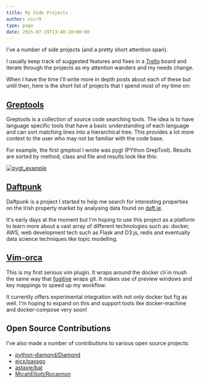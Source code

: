 ```yaml
---
title: My Side Projects
author: nicr9
type: page
date: 2015-07-19T13:40:28+00:00
---
```


I've a number of side projects (and a pretty short attention span).

I usually keep track of suggested features and fixes in a [Trello][1] board and iterate through the projects as my attention wanders and my needs change.

When I have the time I'll write more in depth posts about each of these but until then, here is the short list of projects that I spend most of my time on:

## **[Greptools][2]**

Greptools is a collection of source code searching tools. The idea is to have language specific tools that have a basic understanding of each language and can sort matching lines into a hierarchical tree. This provides a lot more context to the user who may not be familiar with the code base.

For example, the first greptool I wrote was pygt (PYthon GrepTool). Results are sorted by method, class and file and results look like this:

[<img class="alignnone size-medium wp-image-41" src="/wp-content/uploads/2015/07/pygt_example.png?w=300" alt="pygt_example" width="300" height="158" srcset="/wp-content/uploads/2015/07/pygt_example.png 971w, /wp-content/uploads/2015/07/pygt_example-300x158.png 300w, /wp-content/uploads/2015/07/pygt_example-768x404.png 768w" sizes="(max-width: 300px) 100vw, 300px" />][3]

## **[Daftpunk][4]**

Daftpunk is a project I started to help me search for interesting properties on the Irish property market by analysing data found on [daft.ie][5].

It's early days at the moment but I'm hoping to use this project as a platform to learn more about a vast array of different technologies such as: docker, AWS, web development tech such as Flask and D3.js, redis and eventually data science techniques like topic modelling.

## **[Vim-orca][6]**

This is my first serious vim plugin. It wraps around the docker cli in mush the same way that [fugitive][7] wraps git. It makes use of preview windows and key mappings to speed up my workflow.

It currently offers experimental integration with not only docker but fig as well. I'm hoping to expand on this and support tools like docker-machine and docker-compose very soon!

## Open Source Contributions

I've also made a number of contributions to various open source projects:

  * [python-diamond/Diamond][8]
  * [ejcx/passgo][9]
  * [astaxie/bat][10]
  * [MicahElliott/Rocannon][11]

 [1]: http://trello.com
 [2]: https://github.com/nicr9/greptools
 [3]: /wp-content/uploads/2015/07/pygt_example.png
 [4]: https://github.com/nicr9/daftpunk
 [5]: http://daft.ie
 [6]: https://github.com/nicr9/vim-orca
 [7]: https://github.com/tpope/vim-fugitive
 [8]: https://github.com/python-diamond/Diamond
 [9]: https://github.com/ejcx/passgo
 [10]: https://github.com/astaxie/bat
 [11]: https://github.com/MicahElliott/Rocannon
